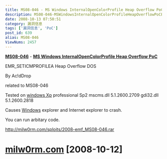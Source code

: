```yaml
---
title: MS08-046 - MS Windows InternalOpenColorProfile Heap Overflow PoC
description: MS08-046-MSWindowsInternalOpenColorProfileHeapOverflowPoCEMR_SETICMPROFILEAHeapOverflowDOS
date: 2008-10-13 07:50:51
category: 漏洞信息
tags: ['漏洞信息', 'PoC']
post_id: 639
alias: MS08-046
ViewNums: 2457
---
```


**[MS08-046](/blog/ms08-046)** - **[MS Windows InternalOpenColorProfile Heap Overflow PoC](/blog/ms08-046)**

EMR_SETICMPROFILEA Heap Overflow DOS

By Ac!dDrop

related to MS08-046

Tested on [windows Xp](/blog/deepin-litexp-windows-xp-sp3-v62) professional Sp2
mscms.dll 5.1.2600.2709
gdi32.dll 5.1.2600.2818

Causes [Windows](/blog/windows-xp-sp3-jianti-zhongwen-zhengshiban-xiazai) explorer and Internet explorer to crash.

You can run arbitary code.

<http://milw0rm.com/sploits/2008-emf_MS08-046.rar>

# [milw0rm.com](http://www.milw0rm.com/exploits/6732) [2008-10-12]

